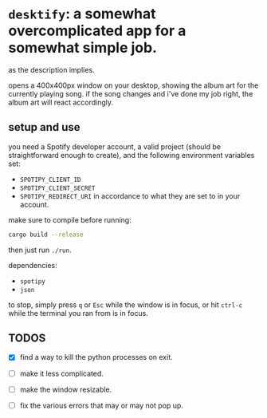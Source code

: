 # `desktify`: a somewhat overcomplicated app for a somewhat simple job.

as the description implies.

opens a 400x400px window on your desktop, showing the album art for the currently playing song. if the song changes and i've done my job right, the album art will react accordingly. 

## setup and use

you need a Spotify developer account, a valid project (should be straightforward enough to create), and the following environment variables set: 
 - `SPOTIPY_CLIENT_ID`
 - `SPOTIPY_CLIENT_SECRET`
 - `SPOTIPY_REDIRECT_URI`
in accordance to what they are set to in your account.

make sure to compile before running: 
```bash
cargo build --release
```
then just run `./run`. 

dependencies: 
 - `spotipy`
 - `json`

to stop, simply press `q` or `Esc` while the window is in focus, or hit `ctrl-c` while the terminal you ran from is in focus. 

## TODOS

 - [x] find a way to kill the python processes on exit.
 - [ ] make it less complicated.
 - [ ] make the window resizable.
 - [ ] fix the various errors that may or may not pop up.
 
